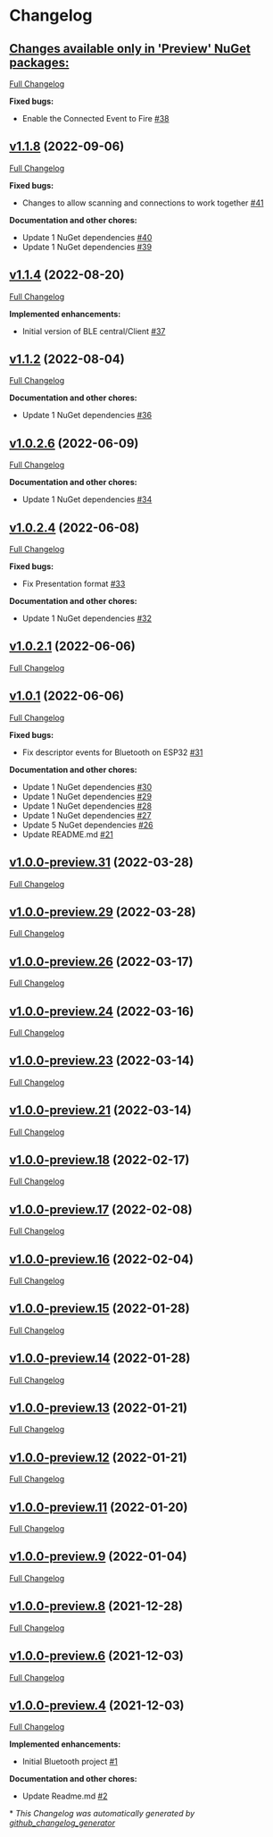 # Changelog

## [**Changes available only in 'Preview' NuGet packages:**](https://github.com/nanoframework/nanoframework.Device.Bluetooth/tree/HEAD)

[Full Changelog](https://github.com/nanoframework/nanoframework.Device.Bluetooth/compare/v1.1.8...HEAD)

**Fixed bugs:**

- Enable the Connected Event to Fire [\#38](https://github.com/nanoframework/nanoFramework.Device.Bluetooth/pull/38)

## [v1.1.8](https://github.com/nanoframework/nanoframework.Device.Bluetooth/tree/v1.1.8) (2022-09-06)

[Full Changelog](https://github.com/nanoframework/nanoframework.Device.Bluetooth/compare/v1.1.4...v1.1.8)

**Fixed bugs:**

- Changes to allow scanning and connections to work together [\#41](https://github.com/nanoframework/nanoFramework.Device.Bluetooth/pull/41)

**Documentation and other chores:**

- Update 1 NuGet dependencies [\#40](https://github.com/nanoframework/nanoFramework.Device.Bluetooth/pull/40)
- Update 1 NuGet dependencies [\#39](https://github.com/nanoframework/nanoFramework.Device.Bluetooth/pull/39)

## [v1.1.4](https://github.com/nanoframework/nanoframework.Device.Bluetooth/tree/v1.1.4) (2022-08-20)

[Full Changelog](https://github.com/nanoframework/nanoframework.Device.Bluetooth/compare/v1.1.2...v1.1.4)

**Implemented enhancements:**

- Initial version of BLE central/Client [\#37](https://github.com/nanoframework/nanoFramework.Device.Bluetooth/pull/37)

## [v1.1.2](https://github.com/nanoframework/nanoframework.Device.Bluetooth/tree/v1.1.2) (2022-08-04)

[Full Changelog](https://github.com/nanoframework/nanoframework.Device.Bluetooth/compare/v1.0.2.6...v1.1.2)

**Documentation and other chores:**

- Update 1 NuGet dependencies [\#36](https://github.com/nanoframework/nanoFramework.Device.Bluetooth/pull/36)

## [v1.0.2.6](https://github.com/nanoframework/nanoframework.Device.Bluetooth/tree/v1.0.2.6) (2022-06-09)

[Full Changelog](https://github.com/nanoframework/nanoframework.Device.Bluetooth/compare/v1.0.2.4...v1.0.2.6)

**Documentation and other chores:**

- Update 1 NuGet dependencies [\#34](https://github.com/nanoframework/nanoFramework.Device.Bluetooth/pull/34)

## [v1.0.2.4](https://github.com/nanoframework/nanoframework.Device.Bluetooth/tree/v1.0.2.4) (2022-06-08)

[Full Changelog](https://github.com/nanoframework/nanoframework.Device.Bluetooth/compare/v1.0.2.1...v1.0.2.4)

**Fixed bugs:**

- Fix Presentation format [\#33](https://github.com/nanoframework/nanoFramework.Device.Bluetooth/pull/33)

**Documentation and other chores:**

- Update 1 NuGet dependencies [\#32](https://github.com/nanoframework/nanoFramework.Device.Bluetooth/pull/32)

## [v1.0.2.1](https://github.com/nanoframework/nanoframework.Device.Bluetooth/tree/v1.0.2.1) (2022-06-06)

[Full Changelog](https://github.com/nanoframework/nanoframework.Device.Bluetooth/compare/v1.0.1...v1.0.2.1)

## [v1.0.1](https://github.com/nanoframework/nanoframework.Device.Bluetooth/tree/v1.0.1) (2022-06-06)

[Full Changelog](https://github.com/nanoframework/nanoframework.Device.Bluetooth/compare/v1.0.0-preview.31...v1.0.1)

**Fixed bugs:**

- Fix descriptor events for Bluetooth on ESP32 [\#31](https://github.com/nanoframework/nanoFramework.Device.Bluetooth/pull/31)

**Documentation and other chores:**

- Update 1 NuGet dependencies [\#30](https://github.com/nanoframework/nanoFramework.Device.Bluetooth/pull/30)
- Update 1 NuGet dependencies [\#29](https://github.com/nanoframework/nanoFramework.Device.Bluetooth/pull/29)
- Update 1 NuGet dependencies [\#28](https://github.com/nanoframework/nanoFramework.Device.Bluetooth/pull/28)
- Update 1 NuGet dependencies [\#27](https://github.com/nanoframework/nanoFramework.Device.Bluetooth/pull/27)
- Update 5 NuGet dependencies [\#26](https://github.com/nanoframework/nanoFramework.Device.Bluetooth/pull/26)
- Update README.md [\#21](https://github.com/nanoframework/nanoFramework.Device.Bluetooth/pull/21)

## [v1.0.0-preview.31](https://github.com/nanoframework/nanoframework.Device.Bluetooth/tree/v1.0.0-preview.31) (2022-03-28)

[Full Changelog](https://github.com/nanoframework/nanoframework.Device.Bluetooth/compare/v1.0.0-preview.29...v1.0.0-preview.31)

## [v1.0.0-preview.29](https://github.com/nanoframework/nanoframework.Device.Bluetooth/tree/v1.0.0-preview.29) (2022-03-28)

[Full Changelog](https://github.com/nanoframework/nanoframework.Device.Bluetooth/compare/v1.0.0-preview.26...v1.0.0-preview.29)

## [v1.0.0-preview.26](https://github.com/nanoframework/nanoframework.Device.Bluetooth/tree/v1.0.0-preview.26) (2022-03-17)

[Full Changelog](https://github.com/nanoframework/nanoframework.Device.Bluetooth/compare/v1.0.0-preview.24...v1.0.0-preview.26)

## [v1.0.0-preview.24](https://github.com/nanoframework/nanoframework.Device.Bluetooth/tree/v1.0.0-preview.24) (2022-03-16)

[Full Changelog](https://github.com/nanoframework/nanoframework.Device.Bluetooth/compare/v1.0.0-preview.23...v1.0.0-preview.24)

## [v1.0.0-preview.23](https://github.com/nanoframework/nanoframework.Device.Bluetooth/tree/v1.0.0-preview.23) (2022-03-14)

[Full Changelog](https://github.com/nanoframework/nanoframework.Device.Bluetooth/compare/v1.0.0-preview.21...v1.0.0-preview.23)

## [v1.0.0-preview.21](https://github.com/nanoframework/nanoframework.Device.Bluetooth/tree/v1.0.0-preview.21) (2022-03-14)

[Full Changelog](https://github.com/nanoframework/nanoframework.Device.Bluetooth/compare/v1.0.0-preview.18...v1.0.0-preview.21)

## [v1.0.0-preview.18](https://github.com/nanoframework/nanoframework.Device.Bluetooth/tree/v1.0.0-preview.18) (2022-02-17)

[Full Changelog](https://github.com/nanoframework/nanoframework.Device.Bluetooth/compare/v1.0.0-preview.17...v1.0.0-preview.18)

## [v1.0.0-preview.17](https://github.com/nanoframework/nanoframework.Device.Bluetooth/tree/v1.0.0-preview.17) (2022-02-08)

[Full Changelog](https://github.com/nanoframework/nanoframework.Device.Bluetooth/compare/v1.0.0-preview.16...v1.0.0-preview.17)

## [v1.0.0-preview.16](https://github.com/nanoframework/nanoframework.Device.Bluetooth/tree/v1.0.0-preview.16) (2022-02-04)

[Full Changelog](https://github.com/nanoframework/nanoframework.Device.Bluetooth/compare/v1.0.0-preview.15...v1.0.0-preview.16)

## [v1.0.0-preview.15](https://github.com/nanoframework/nanoframework.Device.Bluetooth/tree/v1.0.0-preview.15) (2022-01-28)

[Full Changelog](https://github.com/nanoframework/nanoframework.Device.Bluetooth/compare/v1.0.0-preview.14...v1.0.0-preview.15)

## [v1.0.0-preview.14](https://github.com/nanoframework/nanoframework.Device.Bluetooth/tree/v1.0.0-preview.14) (2022-01-28)

[Full Changelog](https://github.com/nanoframework/nanoframework.Device.Bluetooth/compare/v1.0.0-preview.13...v1.0.0-preview.14)

## [v1.0.0-preview.13](https://github.com/nanoframework/nanoframework.Device.Bluetooth/tree/v1.0.0-preview.13) (2022-01-21)

[Full Changelog](https://github.com/nanoframework/nanoframework.Device.Bluetooth/compare/v1.0.0-preview.12...v1.0.0-preview.13)

## [v1.0.0-preview.12](https://github.com/nanoframework/nanoframework.Device.Bluetooth/tree/v1.0.0-preview.12) (2022-01-21)

[Full Changelog](https://github.com/nanoframework/nanoframework.Device.Bluetooth/compare/v1.0.0-preview.11...v1.0.0-preview.12)

## [v1.0.0-preview.11](https://github.com/nanoframework/nanoframework.Device.Bluetooth/tree/v1.0.0-preview.11) (2022-01-20)

[Full Changelog](https://github.com/nanoframework/nanoframework.Device.Bluetooth/compare/v1.0.0-preview.9...v1.0.0-preview.11)

## [v1.0.0-preview.9](https://github.com/nanoframework/nanoframework.Device.Bluetooth/tree/v1.0.0-preview.9) (2022-01-04)

[Full Changelog](https://github.com/nanoframework/nanoframework.Device.Bluetooth/compare/v1.0.0-preview.8...v1.0.0-preview.9)

## [v1.0.0-preview.8](https://github.com/nanoframework/nanoframework.Device.Bluetooth/tree/v1.0.0-preview.8) (2021-12-28)

[Full Changelog](https://github.com/nanoframework/nanoframework.Device.Bluetooth/compare/v1.0.0-preview.6...v1.0.0-preview.8)

## [v1.0.0-preview.6](https://github.com/nanoframework/nanoframework.Device.Bluetooth/tree/v1.0.0-preview.6) (2021-12-03)

[Full Changelog](https://github.com/nanoframework/nanoframework.Device.Bluetooth/compare/v1.0.0-preview.4...v1.0.0-preview.6)

## [v1.0.0-preview.4](https://github.com/nanoframework/nanoframework.Device.Bluetooth/tree/v1.0.0-preview.4) (2021-12-03)

[Full Changelog](https://github.com/nanoframework/nanoframework.Device.Bluetooth/compare/132574ccaaaa8f9e99b0a27a3b6ec6a0a9709f29...v1.0.0-preview.4)

**Implemented enhancements:**

- Initial Bluetooth project  [\#1](https://github.com/nanoframework/nanoFramework.Device.Bluetooth/pull/1)

**Documentation and other chores:**

- Update Readme.md [\#2](https://github.com/nanoframework/nanoFramework.Device.Bluetooth/pull/2)



\* *This Changelog was automatically generated by [github_changelog_generator](https://github.com/github-changelog-generator/github-changelog-generator)*
